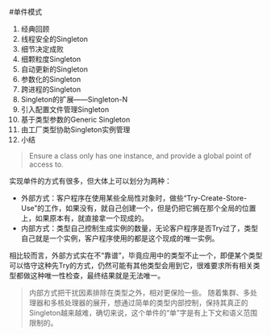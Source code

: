 ﻿#单件模式
1. 经典回顾
2. 线程安全的Singleton
3. 细节决定成败
4. 细颗粒度Singleton
5. 自动更新的Singleton
6. 参数化的Singleton
7. 跨进程的Singleton
8. Singleton的扩展——Singleton-N
9. 引入配置文件管理Singleton
10. 基于类型参数的Generic Singleton
11. 由工厂类型协助Singleton实例管理
12. 小结

>Ensure a class only has one instance, and provide a global point of access to.

实现单件的方式有很多，但大体上可以划分为两种：
* 外部方式：客户程序在使用某些全局性对象时，做些“Try-Create-Store-Use”的工作，如果没有，就自己创建一个，但是仍把它搁在那个全局的位置上，如果原本有，就直接拿一个现成的。
* 内部方式：类型自己控制生成实例的数量，无论客户程序是否Try过了，类型自己就是一个实例，客户程序使用的都是这个现成的唯一实例。

相比较而言，外部方式实在不“靠谱”，毕竟应用中的类型不止一个，即便某个类型可以恪守这种先Try的方式，仍然可能有其他类型会用到它，很难要求所有相关类型都做这种唯一性检查，最终结果就是无法唯一。

>内部方式把干扰因素排除在类型之外，相对更保险一些。
>随着集群、多处理器和多核处理器的展开，想通过简单的类型内部控制，保持其真正的Singleton越来越难，确切来说，这个单件的“单”字是有上下文和语义范围限制的。


